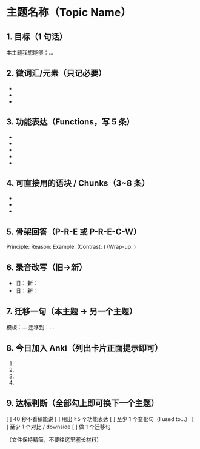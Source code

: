 # 主题名称（Topic Name）

## 1. 目标（1 句话）
本主题我想能够：...

## 2. 微词汇/元素（只记必要）
- 
- 
- 

## 3. 功能表达（Functions，写 5 条）
- 
- 
- 
- 
- 

## 4. 可直接用的语块 / Chunks（3~8 条）
- 
- 
- 

## 5. 骨架回答（P-R-E 或 P-R-E-C-W）
Principle:
Reason:
Example:
(Contrast: )
(Wrap-up: )

## 6. 录音改写（旧→新）
- 旧：
  新：
- 旧：
  新：

## 7. 迁移一句（本主题 → 另一个主题）
模板：...
迁移到：...

## 8. 今日加入 Anki（列出卡片正面提示即可）
1. 
2. 
3. 
4. 

## 9. 达标判断（全部勾上即可换下一个主题）
[ ] 40 秒不看稿能说
[ ] 用出 ≥5 个功能表达
[ ] 至少 1 个变化句（I used to...）
[ ] 至少 1 个对比 / downside
[ ] 做 1 个迁移句

（文件保持精简，不要往这里塞长材料）
